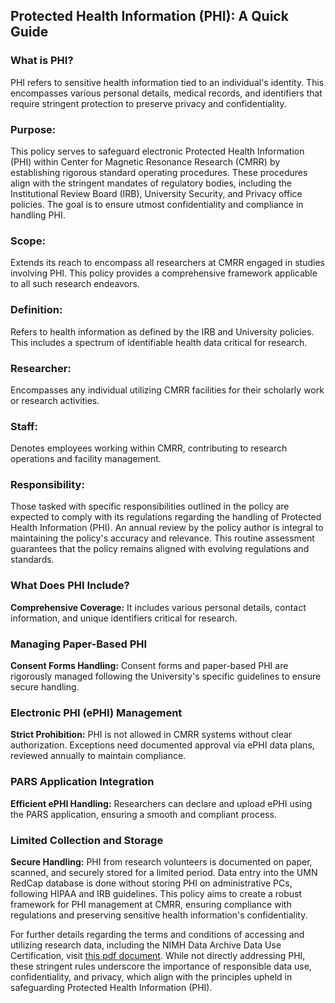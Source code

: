## Protected Health Information (PHI): A Quick Guide

### What is PHI?

PHI refers to sensitive health information tied to an individual's identity. This encompasses various personal details, medical records, and identifiers that require stringent protection to preserve privacy and confidentiality.

### Purpose: 

This policy serves to safeguard electronic Protected Health Information (PHI) within Center for Magnetic Resonance Research (CMRR) by establishing rigorous standard operating procedures. These procedures align with the stringent mandates of regulatory bodies, including the Institutional Review Board (IRB), University Security, and Privacy office policies. The goal is to ensure utmost confidentiality and compliance in handling PHI.

### Scope: 
Extends its reach to encompass all researchers at CMRR engaged in studies involving PHI. This policy provides a comprehensive framework applicable to all such research endeavors.

### Definition:
Refers to health information as defined by the IRB and University policies. This includes a spectrum of identifiable health data critical for research.

### Researcher: 
Encompasses any individual utilizing CMRR facilities for their scholarly work or research activities.

### Staff: 
Denotes employees working within CMRR, contributing to research operations and facility management.

### Responsibility:

Those tasked with specific responsibilities outlined in the policy are expected to comply with its regulations regarding the handling of Protected Health Information (PHI).
An annual review by the policy author is integral to maintaining the policy's accuracy and relevance. This routine assessment guarantees that the policy remains aligned with evolving regulations and standards.

### What Does PHI Include?

**Comprehensive Coverage:** It includes various personal details, contact information, and unique identifiers critical for research.

### Managing Paper-Based PHI

**Consent Forms Handling:** Consent forms and paper-based PHI are rigorously managed following the University's specific guidelines to ensure secure handling.

### Electronic PHI (ePHI) Management

**Strict Prohibition:** PHI is not allowed in CMRR systems without clear authorization. Exceptions need documented approval via ePHI data plans, reviewed annually to maintain compliance.

### PARS Application Integration

**Efficient ePHI Handling:** Researchers can declare and upload ePHI using the PARS application, ensuring a smooth and compliant process.

### Limited Collection and Storage

**Secure Handling:** PHI from research volunteers is documented on paper, scanned, and securely stored for a limited period. Data entry into the UMN RedCap database is done without storing PHI on administrative PCs, following HIPAA and IRB guidelines.
This policy aims to create a robust framework for PHI management at CMRR, ensuring compliance with regulations and preserving sensitive health information's confidentiality.

For further details regarding the terms and conditions of accessing and utilizing research data, including the NIMH Data Archive Data Use Certification, visit [this pdf document](https://nda.nih.gov/ndapublicweb/Documents/NDA+Data+Access+Request+DUC+FINAL.pdf).  While not directly addressing PHI, these stringent rules underscore the importance of responsible data use, confidentiality, and privacy, which align with the principles upheld in safeguarding Protected Health Information (PHI).